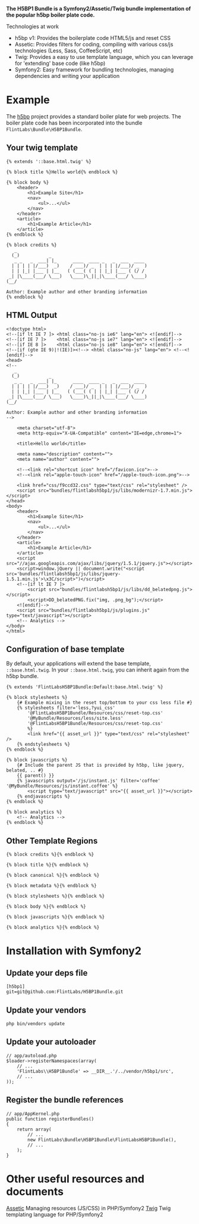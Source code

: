 **The H5BP1 Bundle is a Symfony2/Assetic/Twig bundle implementation of the popular h5bp boiler plate code.**

Technologies at work

* h5bp v1: Provides the boilerplate code HTML5/js and reset CSS
* Assetic: Provides filters for coding, compiling with various css/js technologies (Less, Sass, CoffeeScript, etc)
* Twig: Provides a easy to use template language, which you can leverage for 'extending' base code (like h5bp)
* Symfony2: Easy framework for bundling technologies, managing dependencies and writing your application

# Example
The [h5bp](http://html5boilerplate.com/) project provides a standard boiler plate for web projects. The boiler plate code has been incorporated into the bundle `FlintLabs\Bundle\H5BP1Bundle`.

## Your twig template

    {% extends '::base.html.twig' %}

    {% block title %}Hello world{% endblock %}

    {% block body %}
        <header>
            <h1>Example Site</h1>
            <nav>
                <ul>...</ul>
            </nav>
        </header>
        <article>
            <h1>Example Article</h1>
        </article>
    {% endblock %}

    {% block credits %}
       _
      (_)           _
       _ _   _  ___| |_      ____  ____ _   _  ___  ____
      | | | | |/___)  _)    / ___)/ _  | | | |/___)/ _  )
      | | |_| |___ | |__   ( (___( ( | | |_| |___ ( (/ /
     _| |\____(___/ \___)   \____)\_||_|\____(___/ \____)
    (__/

    Author: Example author and other branding information
    {% endblock %}

## HTML Output

    <!doctype html>
    <!--[if lt IE 7 ]> <html class="no-js ie6" lang="en"> <![endif]-->
    <!--[if IE 7 ]>    <html class="no-js ie7" lang="en"> <![endif]-->
    <!--[if IE 8 ]>    <html class="no-js ie8" lang="en"> <![endif]-->
    <!--[if (gte IE 9)|!(IE)]><!--> <html class="no-js" lang="en"> <!--<![endif]-->
    <head>
    <!--
       _
      (_)           _
       _ _   _  ___| |_      ____  ____ _   _  ___  ____
      | | | | |/___)  _)    / ___)/ _  | | | |/___)/ _  )
      | | |_| |___ | |__   ( (___( ( | | |_| |___ ( (/ /
     _| |\____(___/ \___)   \____)\_||_|\____(___/ \____)
    (__/

    Author: Example author and other branding information
    -->

        <meta charset="utf-8">
        <meta http-equiv="X-UA-Compatible" content="IE=edge,chrome=1">

        <title>Hello world</title>

        <meta name="description" content="">
        <meta name="author" content="">

        <!--<link rel="shortcut icon" href="/favicon.ico">-->
        <!--<link rel="apple-touch-icon" href="/apple-touch-icon.png">-->

        <link href="css/f9ccd32.css" type="text/css" rel="stylesheet" />
        <script src="bundles/flintlabsh5bp1/js/libs/modernizr-1.7.min.js"></script>
    </head>
    <body>
        <header>
            <h1>Example Site</h1>
            <nav>
                <ul>...</ul>
            </nav>
        </header>
        <article>
            <h1>Example Article</h1>
        </article>
        <script src="//ajax.googleapis.com/ajax/libs/jquery/1.5.1/jquery.js"></script>
        <script>window.jQuery || document.write("<script src='bundles/flintlabsh5bp1/js/libs/jquery-1.5.1.min.js'>\x3C/script>")</script>
        <!--[if lt IE 7 ]>
            <script src="bundles/flintlabsh5bp1/js/libs/dd_belatedpng.js"></script>
            <script>DD_belatedPNG.fix("img, .png_bg");</script>
        <![endif]-->
        <script src="bundles/flintlabsh5bp1/js/plugins.js" type="text/javascript"></script>
        <!-- Analytics -->
    </body>
    </html>

## Configuration of base template

By default, your applications will extend the base template, `::base.html.twig`. In your `::base.html.twig`, you can inherit again from the h5bp bundle.


    {% extends 'FlintLabsH5BP1Bundle:Default:base.html.twig' %}

    {% block stylesheets %}
        {# Example mixing in the reset top/bottom to your css less file #}
        {% stylesheets filter='less,?yui_css'
            '@FlintLabsH5BP1Bundle/Resources/css/reset-top.css'
            '@MyBundle/Resources/less/site.less'
            '@FlintLabsH5BP1Bundle/Resources/css/reset-top.css'
            %}
            <link href="{{ asset_url }}" type="text/css" rel="stylesheet" />
        {% endstylesheets %}
    {% endblock %}

    {% block javascripts %}
        {# Include the parent JS that is provided by h5bp, like jquery, belated, .. #}
        {{ parent() }}
        {% javascripts output='/js/instant.js' filter='coffee' '@MyBundle/Resources/js/instant.coffee' %}
            <script type="text/javascript" src="{{ asset_url }}"></script>
        {% endjavascripts %}
    {% endblock %}

    {% block analytics %}
        <!-- Analytics -->
    {% endblock %}


## Other Template Regions

    {% block credits %}{% endblock %}

    {% block title %}{% endblock %}

    {% block canonical %}{% endblock %}

    {% block metadata %}{% endblock %}

    {% block stylesheets %}{% endblock %}

    {% block body %}{% endblock %}

    {% block javascripts %}{% endblock %}

    {% block analytics %}{% endblock %}

# Installation with Symfony2

## Update your deps file

    [h5bp1]
    git=git@github.com:FlintLabs/H5BP1Bundle.git

## Update your vendors

    php bin/vendors update

## Update your autoloader

    // app/autoload.php
    $loader->registerNamespaces(array(
        // ...
        'FlintLabs\\H5BP1Bundle' => __DIR__.'/../vendor/h5bp1/src',
        // ...
    ));

## Register the bundle references

    // app/AppKernel.php
    public function registerBundles()
    {
        return array(
            // ...
            new FlintLabs\Bundle\H5BP1Bundle\FlintLabsH5BP1Bundle(),
            // ...
        );
    }

# Other useful resources and documents
[Assetic](https://github.com/kriswallsmith/assetic) Managing resources (JS/CSS) in PHP/Symfony2
[Twig](http://twig.sensiolabs.org/) Twig templating language for PHP/Symfony2